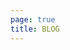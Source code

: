```yaml
---
page: true
title: BLOG
---
```


<script setup>
import Home from '/@theme/components/Home.vue'
</script>

<Home />